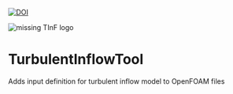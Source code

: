 [![DOI](https://zenodo.org/badge/DOI/10.5281/zenodo.3462805.svg)](https://doi.org/10.5281/zenodo.3462805)

![missing TInF logo][logo]

[logo]: https://nheri-simcenter.github.io/TurbulentInflowTool/docs/NHERI-TInF-icon.png "Turbulent Inflow Tool Logo"

# TurbulentInflowTool
Adds input definition for turbulent inflow model to OpenFOAM files
